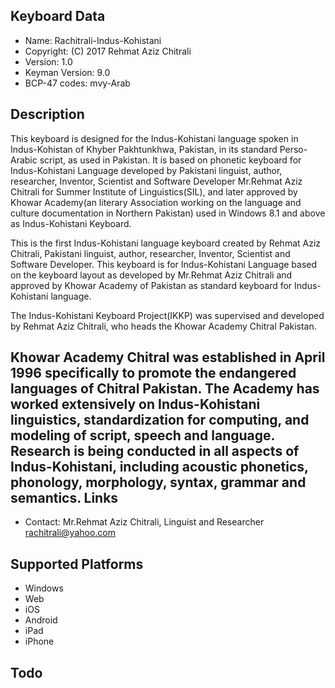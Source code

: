 Keyboard Data
-------------

* Name:           Rachitrali-Indus-Kohistani
* Copyright:      (C) 2017 Rehmat Aziz Chitrali
* Version:        1.0
* Keyman Version: 9.0
* BCP-47 codes:   mvy-Arab

Description
-----------

This keyboard is designed for the Indus-Kohistani language spoken in Indus-Kohistan of Khyber Pakhtunkhwa, Pakistan, in its standard Perso-Arabic script, as used in Pakistan. It is based on phonetic keyboard for Indus-Kohistani Language developed by Pakistani linguist, author, researcher, Inventor, Scientist and Software Developer Mr.Rehmat Aziz Chitrali for Summer Institute of Linguistics(SIL), and later approved by Khowar Academy(an literary Association working on the language and culture documentation in Northern Pakistan) used in Windows 8.1 and above as Indus-Kohistani Keyboard.

This is the first Indus-Kohistani language keyboard created by Rehmat Aziz Chitrali, Pakistani linguist, author, researcher, Inventor, Scientist and Software Developer. This keyboard is for Indus-Kohistani Language based on the keyboard layout as developed by Mr.Rehmat Aziz Chitrali and approved by Khowar Academy of Pakistan as standard keyboard for Indus-Kohistani language.

The Indus-Kohistani Keyboard Project(IKKP) was supervised and developed by Rehmat Aziz Chitrali, who heads the Khowar Academy Chitral Pakistan.

Khowar Academy Chitral was established in April 1996 specifically to promote the endangered languages of Chitral Pakistan. The Academy has worked extensively on Indus-Kohistani linguistics, standardization for computing, and modeling of script, speech and language. Research is being conducted in all aspects of Indus-Kohistani, including acoustic phonetics, phonology, morphology, syntax, grammar and semantics.
Links
-----

 * Contact: Mr.Rehmat Aziz Chitrali, Linguist and Researcher <rachitrali@yahoo.com>

Supported Platforms
-------------------
* Windows
* Web
* iOS
* Android
* iPad
* iPhone

 
Todo
----

